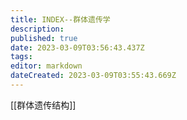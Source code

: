 ```yaml
---
title: INDEX--群体遗传学
description: 
published: true
date: 2023-03-09T03:56:43.437Z
tags: 
editor: markdown
dateCreated: 2023-03-09T03:55:43.669Z
---
```




[[群体遗传结构]]



